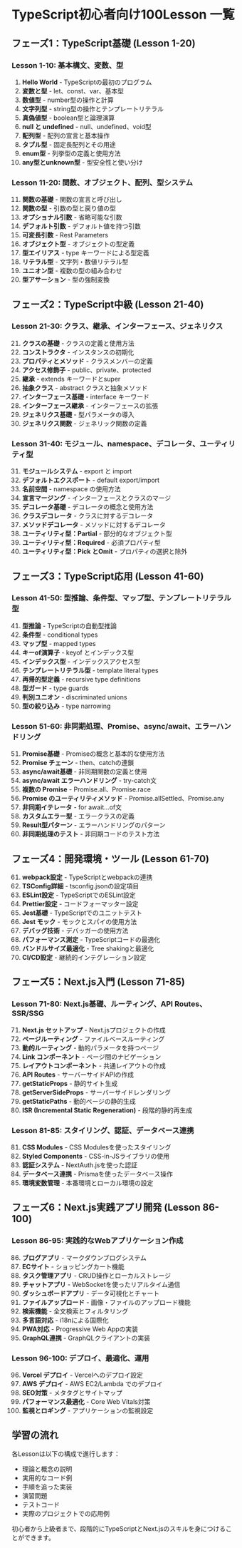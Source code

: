 # TypeScript初心者向け100Lesson 一覧

## フェーズ1：TypeScript基礎 (Lesson 1-20)

### Lesson 1-10: 基本構文、変数、型
1. **Hello World** - TypeScriptの最初のプログラム
2. **変数と型** - let、const、var、基本型
3. **数値型** - number型の操作と計算
4. **文字列型** - string型の操作とテンプレートリテラル
5. **真偽値型** - boolean型と論理演算
6. **null と undefined** - null、undefined、void型
7. **配列型** - 配列の宣言と基本操作
8. **タプル型** - 固定長配列とその用途
9. **enum型** - 列挙型の定義と使用方法
10. **any型とunknown型** - 型安全性と使い分け

### Lesson 11-20: 関数、オブジェクト、配列、型システム
11. **関数の基礎** - 関数の宣言と呼び出し
12. **関数の型** - 引数の型と戻り値の型
13. **オプショナル引数** - 省略可能な引数
14. **デフォルト引数** - デフォルト値を持つ引数
15. **可変長引数** - Rest Parameters
16. **オブジェクト型** - オブジェクトの型定義
17. **型エイリアス** - type キーワードによる型定義
18. **リテラル型** - 文字列・数値リテラル型
19. **ユニオン型** - 複数の型の組み合わせ
20. **型アサーション** - 型の強制変換

## フェーズ2：TypeScript中級 (Lesson 21-40)

### Lesson 21-30: クラス、継承、インターフェース、ジェネリクス
21. **クラスの基礎** - クラスの定義と使用方法
22. **コンストラクタ** - インスタンスの初期化
23. **プロパティとメソッド** - クラスメンバーの定義
24. **アクセス修飾子** - public、private、protected
25. **継承** - extends キーワードとsuper
26. **抽象クラス** - abstract クラスと抽象メソッド
27. **インターフェース基礎** - interface キーワード
28. **インターフェース継承** - インターフェースの拡張
29. **ジェネリクス基礎** - 型パラメータの導入
30. **ジェネリクス関数** - ジェネリック関数の定義

### Lesson 31-40: モジュール、namespace、デコレータ、ユーティリティ型
31. **モジュールシステム** - export と import
32. **デフォルトエクスポート** - default export/import
33. **名前空間** - namespace の使用方法
34. **宣言マージング** - インターフェースとクラスのマージ
35. **デコレータ基礎** - デコレータの概念と使用方法
36. **クラスデコレータ** - クラスに対するデコレータ
37. **メソッドデコレータ** - メソッドに対するデコレータ
38. **ユーティリティ型：Partial** - 部分的なオブジェクト型
39. **ユーティリティ型：Required** - 必須プロパティ型
40. **ユーティリティ型：Pick とOmit** - プロパティの選択と除外

## フェーズ3：TypeScript応用 (Lesson 41-60)

### Lesson 41-50: 型推論、条件型、マップ型、テンプレートリテラル型
41. **型推論** - TypeScriptの自動型推論
42. **条件型** - conditional types
43. **マップ型** - mapped types
44. **キーof演算子** - keyof とインデックス型
45. **インデックス型** - インデックスアクセス型
46. **テンプレートリテラル型** - template literal types
47. **再帰的型定義** - recursive type definitions
48. **型ガード** - type guards
49. **判別ユニオン** - discriminated unions
50. **型の絞り込み** - type narrowing

### Lesson 51-60: 非同期処理、Promise、async/await、エラーハンドリング
51. **Promise基礎** - Promiseの概念と基本的な使用方法
52. **Promise チェーン** - then、catchの連鎖
53. **async/await基礎** - 非同期関数の定義と使用
54. **async/await エラーハンドリング** - try-catch文
55. **複数の Promise** - Promise.all、Promise.race
56. **Promise のユーティリティメソッド** - Promise.allSettled、Promise.any
57. **非同期イテレータ** - for await...of文
58. **カスタムエラー型** - エラークラスの定義
59. **Result型パターン** - エラーハンドリングのパターン
60. **非同期処理のテスト** - 非同期コードのテスト方法

## フェーズ4：開発環境・ツール (Lesson 61-70)

61. **webpack設定** - TypeScriptとwebpackの連携
62. **TSConfig詳細** - tsconfig.jsonの設定項目
63. **ESLint設定** - TypeScriptでのESLint設定
64. **Prettier設定** - コードフォーマッター設定
65. **Jest基礎** - TypeScriptでのユニットテスト
66. **Jest モック** - モックとスパイの使用方法
67. **デバッグ技術** - デバッガーの使用方法
68. **パフォーマンス測定** - TypeScriptコードの最適化
69. **バンドルサイズ最適化** - Tree shakingと最適化
70. **CI/CD設定** - 継続的インテグレーション設定

## フェーズ5：Next.js入門 (Lesson 71-85)

### Lesson 71-80: Next.js基礎、ルーティング、API Routes、SSR/SSG
71. **Next.js セットアップ** - Next.jsプロジェクトの作成
72. **ページルーティング** - ファイルベースルーティング
73. **動的ルーティング** - 動的パラメータを持つページ
74. **Link コンポーネント** - ページ間のナビゲーション
75. **レイアウトコンポーネント** - 共通レイアウトの作成
76. **API Routes** - サーバーサイドAPIの作成
77. **getStaticProps** - 静的サイト生成
78. **getServerSideProps** - サーバーサイドレンダリング
79. **getStaticPaths** - 動的ページの静的生成
80. **ISR (Incremental Static Regeneration)** - 段階的静的再生成

### Lesson 81-85: スタイリング、認証、データベース連携
81. **CSS Modules** - CSS Modulesを使ったスタイリング
82. **Styled Components** - CSS-in-JSライブラリの使用
83. **認証システム** - NextAuth.jsを使った認証
84. **データベース連携** - Prismaを使ったデータベース操作
85. **環境変数管理** - 本番環境とローカル環境の設定

## フェーズ6：Next.js実践アプリ開発 (Lesson 86-100)

### Lesson 86-95: 実践的なWebアプリケーション作成
86. **ブログアプリ** - マークダウンブログシステム
87. **ECサイト** - ショッピングカート機能
88. **タスク管理アプリ** - CRUD操作とローカルストレージ
89. **チャットアプリ** - WebSocketを使ったリアルタイム通信
90. **ダッシュボードアプリ** - データ可視化とチャート
91. **ファイルアップロード** - 画像・ファイルのアップロード機能
92. **検索機能** - 全文検索とフィルタリング
93. **多言語対応** - i18nによる国際化
94. **PWA対応** - Progressive Web Appの実装
95. **GraphQL連携** - GraphQLクライアントの実装

### Lesson 96-100: デプロイ、最適化、運用
96. **Vercel デプロイ** - Vercelへのデプロイ設定
97. **AWS デプロイ** - AWS EC2/Lambda でのデプロイ
98. **SEO対策** - メタタグとサイトマップ
99. **パフォーマンス最適化** - Core Web Vitals対策
100. **監視とロギング** - アプリケーションの監視設定

## 学習の流れ
各Lessonは以下の構成で進行します：
- 理論と概念の説明
- 実用的なコード例
- 手順を追った実装
- 演習問題
- テストコード
- 実際のプロジェクトでの応用例

初心者から上級者まで、段階的にTypeScriptとNext.jsのスキルを身につけることができます。